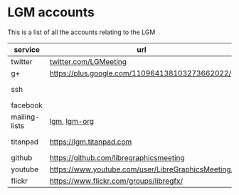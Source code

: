 # LGM accounts

This is a list of all the accounts relating to the LGM

|service         |url  |managers |members |
|---             |---  |---      |---     |
|twitter |[twitter.com/LGMeeting](@LGMeeting) |ale |julien |
|g+      |https://plus.google.com/110964138103273662022/ |ale |julien |
|ssh     | |ale, camille| |
|facebook | |ale | |
|mailing-lists | [lgm](http://lists.freedesktop.org/mailman/listinfo/libre-graphics-meeting), [lgm-org](http://lists.freedesktop.org/mailman/listinfo/libre-graphics-meeting-org) |ale | |
|titanpad |https://lgm.titanpad.com |ale, camille|all IT + some communication|
|github |https://github.com/libregraphicsmeeting |ale |IT |
|youtube |https://www.youtube.com/user/LibreGraphicsMeeting/| g+| |
|flickr |https://www.flickr.com/groups/libregfx/ | | |
